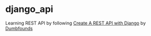 # django_api

Learning REST API by following
[Create A REST API with Django](https://www.youtube.com/playlist?list=PLbpAWbHbi5rMV3H0S5IDK3cSRC1Jas3VP) by [Dumbfounds](https://www.youtube.com/channel/UC33uwXXDrI5TxG4IXnjS28g)
